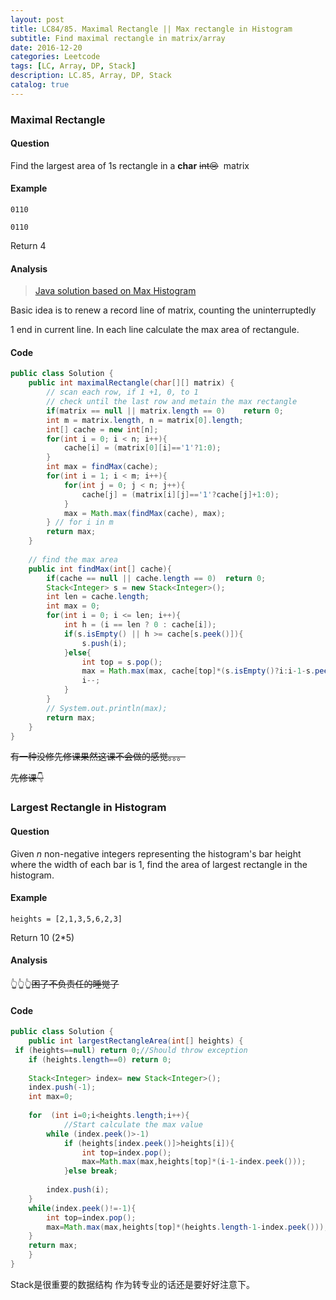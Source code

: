 ```yaml
---
layout: post
title: LC84/85. Maximal Rectangle || Max rectangle in Histogram
subtitle: Find maximal rectangle in matrix/array
date: 2016-12-20
categories: Leetcode
tags: [LC, Array, DP, Stack]
description: LC.85, Array, DP, Stack
catalog: true
---
```


###  Maximal Rectangle

#### Question

Find the largest area of 1s rectangle in a **char** ~~int😢~~  matrix

#### Example

```
0110

0110 
```

Return 4

#### Analysis 

> [Java solution based on Max Histogram](https://discuss.leetcode.com/topic/21772/my-java-solution-based-on-maximum-rectangle-in-histogram-with-explanation)

Basic idea is to renew a record line of matrix, counting the uninterruptedly

1 end in current line. In each line calculate the max area of rectangule.

#### Code

```java
public class Solution {
    public int maximalRectangle(char[][] matrix) {
        // scan each row, if 1 +1, 0, to 1
        // check until the last row and metain the max rectangle
        if(matrix == null || matrix.length == 0)    return 0;
        int m = matrix.length, n = matrix[0].length;
        int[] cache = new int[n];
        for(int i = 0; i < n; i++){
            cache[i] = (matrix[0][i]=='1'?1:0);
        }
        int max = findMax(cache);
        for(int i = 1; i < m; i++){
            for(int j = 0; j < n; j++){
                cache[j] = (matrix[i][j]=='1'?cache[j]+1:0);
            } 
            max = Math.max(findMax(cache), max);
        } // for i in m
        return max;
    }
    
    // find the max area
    public int findMax(int[] cache){
        if(cache == null || cache.length == 0)  return 0;
        Stack<Integer> s = new Stack<Integer>();
        int len = cache.length;
        int max = 0;
        for(int i = 0; i <= len; i++){
            int h = (i == len ? 0 : cache[i]);
            if(s.isEmpty() || h >= cache[s.peek()]){
                s.push(i);
            }else{
                int top = s.pop();
                max = Math.max(max, cache[top]*(s.isEmpty()?i:i-1-s.peek()));
                i--;
            }
        }
        // System.out.println(max);
        return max;
    }
}
```

~~有一种没修先修课果然这课不会做的感觉。。。~~

~~先修课👇~~

### Largest Rectangle in Histogram

#### Question

Given *n* non-negative integers representing the histogram's bar height where the width of each bar is 1, find the area of largest rectangle in the histogram.

#### Example

```
heights = [2,1,3,5,6,2,3]
```

Return 10 (2*5)

#### Analysis

👆👆👆~~困了不负责任的睡觉了~~

#### Code

```java
public class Solution {
    public int largestRectangleArea(int[] heights) {
 if (heights==null) return 0;//Should throw exception
    if (heights.length==0) return 0;
    
    Stack<Integer> index= new Stack<Integer>();
    index.push(-1);
    int max=0;
    
    for  (int i=0;i<heights.length;i++){
            //Start calculate the max value
        while (index.peek()>-1)
            if (heights[index.peek()]>heights[i]){
                int top=index.pop();                    
                max=Math.max(max,heights[top]*(i-1-index.peek()));  
            }else break;
            
        index.push(i);
    }
    while(index.peek()!=-1){
    	int top=index.pop();
        max=Math.max(max,heights[top]*(heights.length-1-index.peek()));
    }        
    return max;
    }
}
```

Stack是很重要的数据结构 作为转专业的话还是要好好注意下。

